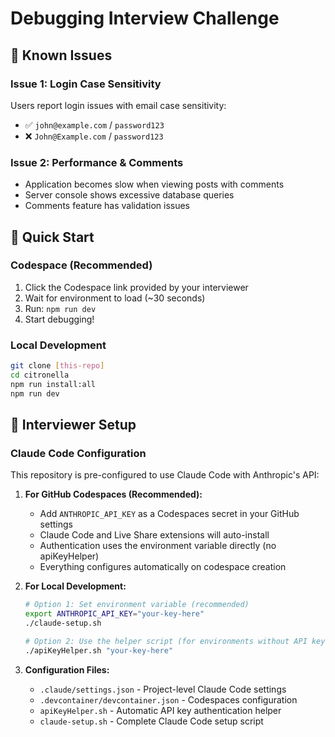 # Debugging Interview Challenge

## 🐛 Known Issues

### Issue 1: Login Case Sensitivity
Users report login issues with email case sensitivity:
- ✅ `john@example.com` / `password123` 
- ❌ `John@Example.com` / `password123`

### Issue 2: Performance & Comments
- Application becomes slow when viewing posts with comments
- Server console shows excessive database queries
- Comments feature has validation issues

## 🚀 Quick Start

### Codespace (Recommended)
1. Click the Codespace link provided by your interviewer
2. Wait for environment to load (~30 seconds)  
3. Run: `npm run dev`
4. Start debugging!

### Local Development
```bash
git clone [this-repo]
cd citronella
npm run install:all
npm run dev
```

## 🔧 Interviewer Setup

### Claude Code Configuration
This repository is pre-configured to use Claude Code with Anthropic's API:

1. **For GitHub Codespaces (Recommended):**
   - Add `ANTHROPIC_API_KEY` as a Codespaces secret in your GitHub settings
   - Claude Code and Live Share extensions will auto-install
   - Authentication uses the environment variable directly (no apiKeyHelper)
   - Everything configures automatically on codespace creation

2. **For Local Development:**
   ```bash
   # Option 1: Set environment variable (recommended)
   export ANTHROPIC_API_KEY="your-key-here"
   ./claude-setup.sh
   
   # Option 2: Use the helper script (for environments without API key)
   ./apiKeyHelper.sh "your-key-here"
   ```

3. **Configuration Files:**
   - `.claude/settings.json` - Project-level Claude Code settings
   - `.devcontainer/devcontainer.json` - Codespaces configuration
   - `apiKeyHelper.sh` - Automatic API key authentication helper
   - `claude-setup.sh` - Complete Claude Code setup script